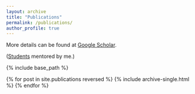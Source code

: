 ```yaml
---
layout: archive
title: "Publications"
permalink: /publications/
author_profile: true
---
```

More details can be found at [Google Scholar](https://scholar.google.com/citations?user=sZTAgrwAAAAJ). 

(<ins>Students</ins> mentored by me.)

{% include base_path %}

{% for post in site.publications reversed %}
  {% include archive-single.html %}
{% endfor %}
